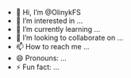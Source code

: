 - 👋 Hi, I’m @OlinykFS
- 👀 I’m interested in ...
- 🌱 I’m currently learning ...
- 💞️ I’m looking to collaborate on ...
- 📫 How to reach me ...
- 😄 Pronouns: ...
- ⚡ Fun fact: ...

<!---
OlinykFS/OlinykFS is a ✨ special ✨ repository because its `README.md` (this file) appears on your GitHub profile.
You can click the Preview link to take a look at your changes.
--->
